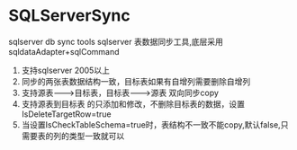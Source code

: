 # SQLServerSync
sqlserver db sync tools
sqlserver 表数据同步工具,底层采用sqldataAdapter+sqlCommand
1. 支持sqlserver 2005以上
2. 同步的两张表数据结构一致，目标表如果有自增列需要删除自增列
3. 支持源表--->目标表，目标表--->源表 双向同步copy
4. 支持源表到目标表 的只添加和修改，不删除目标表的数据，设置IsDeleteTargetRow=true
5. 当设置IsCheckTableSchema=true时，表结构不一致不能copy,默认false,只需要表的列的类型一致就可以
